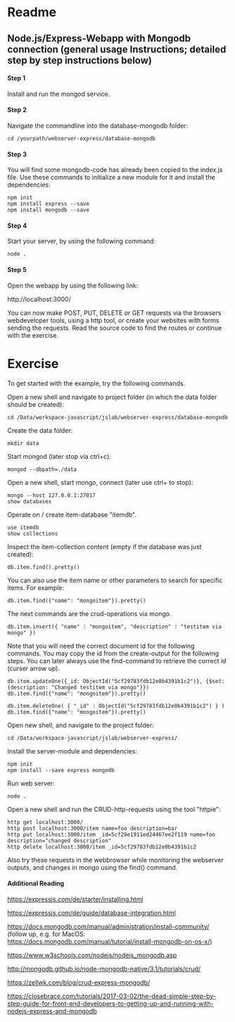 # Readme

## Node.js/Express-Webapp with Mongodb connection (general usage Instructions; detailed step by step instructions below)

#### Step 1

Install and run the mongod service.

#### Step 2

Navigate the commandline into the database-mongodb folder:

    cd /yourpath/webserver-express/database-mongodb

#### Step 3

You will find some mongodb-code has already been copied to the index.js file. Use these commands to initialize a new module for it and install the dependencies:

    npm init  
    npm install express --save
    npm install mongodb --save

#### Step 4

Start your server, by using the following command:

    node .

#### Step 5

Open the webapp by using the following link:

http://localhost:3000/

You can now make POST, PUT, DELETE or GET requests via the browsers webdeveloper tools, using a http tool, or create your websites with forms sending the requests. Read the source code to find the routes or continue with the exercise.

# Exercise

To get started with the example, try the following commands.

Open a new shell and navigate to project folder (in which the data folder should be created):

    cd /Data/workspace-javascript/jslab/webserver-express/database-mongodb

Create the data folder:

    mkdir data

Start mongod (later stop via ctrl+c):

    mongod --dbpath=./data

Open a new shell, start mongo, connect (later use ctrl+ to stop):

    mongo --host 127.0.0.1:27017
    show databases

Operate on / create item-database "itemdb".

    use itemdb
    show collections

Inspect the item-collection content (empty if the database was just created):

    db.item.find().pretty()

You can also use the item name or other parameters to search for specific items. For example:

    db.item.find({"name": "mongoitem"}).pretty()

The next commands are the crud-operations via mongo.

    db.item.insert({ "name" : "mongoitem", "description" : "testitem via mongo" })


Note that you will need the correct document id for the following commands. You may copy the id from the create-output for the following steps. You can later always use the find-command to retrieve the correct id (curser arrow up).

    db.item.updateOne({_id: ObjectId("5cf29783fdb12e0b4391b1c2")}, {$set: {description: "Changed testitem via mongo"}})
    db.item.find({"name": "mongoitem"}).pretty()

    db.item.deleteOne( { "_id" : ObjectId("5cf29783fdb12e0b4391b1c2") } )
    db.item.find({"name": "mongoitem"}).pretty()


Open new shell, and navigate to the project folder:

    cd /Data/workspace-javascript/jslab/webserver-express/

Install the server-module and dependencies:

    npm init
    npm install --save express mongodb

Run web server:

    node .

Open a new shell and run the CRUD-http-requests using the tool "httpie":

    http get localhost:3000/
    http post localhost:3000/item name=foo description=bar
    http put localhost:3000/item _id=5cf29e1911ed24467ee2f119 name=foo description="changed description"
    http delete localhost:3000/item _id=5cf29783fdb12e0b4391b1c2

Also try these requests in the webbrowser while monitoring the webserver outputs, and changes in mongo using the find() command.


#### Additional Reading

https://expressjs.com/de/starter/installing.html

https://expressjs.com/de/guide/database-integration.html

https://docs.mongodb.com/manual/administration/install-community/ (follow up, e.g. for MacOS: https://docs.mongodb.com/manual/tutorial/install-mongodb-on-os-x/)

https://www.w3schools.com/nodejs/nodejs_mongodb.asp

http://mongodb.github.io/node-mongodb-native/3.1/tutorials/crud/

https://zellwk.com/blog/crud-express-mongodb/

https://closebrace.com/tutorials/2017-03-02/the-dead-simple-step-by-step-guide-for-front-end-developers-to-getting-up-and-running-with-nodejs-express-and-mongodb
